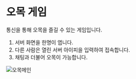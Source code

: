 # 오목 게임

통신을 통해 오목을 즐길 수 있는 게임입니다.

1. 서버 화면을 한명이 엽니다.
2. 다른 사람은 열린 서버 아이피을 입력하여 접속합니다.
3. 채팅과 더불어 오목이 가능합니다.

![오목메인](https://user-images.githubusercontent.com/34128998/88884102-cfa3a580-d270-11ea-990e-7cc420ac0abe.PNG)

